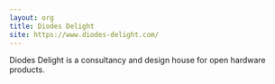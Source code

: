 ```yaml
---
layout: org
title: Diodes Delight
site: https://www.diodes-delight.com/
---
```

Diodes Delight is a consultancy and design house for open hardware products.